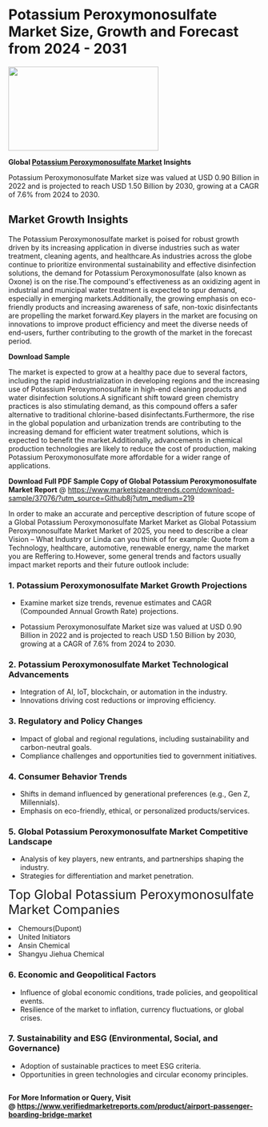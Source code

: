 <H1>Potassium Peroxymonosulfate Market Size, Growth and Forecast from 2024 - 2031</H1><img class="aligncenter size-medium wp-image-584254" src="https://thirdeyenews.in/wp-content/uploads/2024/09/Global-Market-Research-300x168.jpeg" alt="" width="300" height="168" /><p><strong>Global&nbsp;<a href="https://www.marketsizeandtrends.com/download-sample/37076/?utm_source=Github8j?utm_medium=219">Potassium Peroxymonosulfate Market</a> Insights</strong></p><p>Potassium Peroxymonosulfate Market size was valued at USD 0.90 Billion in 2022 and is projected to reach USD 1.50 Billion by 2030, growing at a CAGR of 7.6% from 2024 to 2030.</p><p><h2>Market Growth Insights</h2> <p>The Potassium Peroxymonosulfate market is poised for robust growth driven by its increasing application in diverse industries such as water treatment, cleaning agents, and healthcare.As industries across the globe continue to prioritize environmental sustainability and effective disinfection solutions, the demand for Potassium Peroxymonosulfate (also known as Oxone) is on the rise.The compound's effectiveness as an oxidizing agent in industrial and municipal water treatment is expected to spur demand, especially in emerging markets.Additionally, the growing emphasis on eco-friendly products and increasing awareness of safe, non-toxic disinfectants are propelling the market forward.Key players in the market are focusing on innovations to improve product efficiency and meet the diverse needs of end-users, further contributing to the growth of the market in the forecast period.</p> <p><strong>Download Sample</strong></p> <p>The market is expected to grow at a healthy pace due to several factors, including the rapid industrialization in developing regions and the increasing use of Potassium Peroxymonosulfate in high-end cleaning products and water disinfection solutions.A significant shift toward green chemistry practices is also stimulating demand, as this compound offers a safer alternative to traditional chlorine-based disinfectants.Furthermore, the rise in the global population and urbanization trends are contributing to the increasing demand for efficient water treatment solutions, which is expected to benefit the market.Additionally, advancements in chemical production technologies are likely to reduce the cost of production, making Potassium Peroxymonosulfate more affordable for a wider range of applications.</p> <p><span class=""><strong>Download Full PDF Sample Copy of Global Potassium Peroxymonosulfate Market Report</strong> @ <a href="https://www.marketsizeandtrends.com/download-sample/37076/?utm_source=Github8j?utm_medium=219" target="_blank">https://www.marketsizeandtrends.com/download-sample/37076/?utm_source=Github8j?utm_medium=219</a></span></p><p>In order to make an accurate and perceptive description of future scope of a Global&nbsp;Potassium Peroxymonosulfate Market Market as Global&nbsp;Potassium Peroxymonosulfate Market Market of 2025, you need to describe a clear Vision &ndash; What Industry or Linda can you think of for example: Quote from a Technology, healthcare, automotive, renewable energy, name the market you are Reffering to.However, some general trends and factors usually impact market reports and their future outlook include:</p><h3>1.&nbsp;<strong>Potassium Peroxymonosulfate Market Growth Projections</strong></h3><ul><li>Examine market size trends, revenue estimates and CAGR (Compounded Annual Growth Rate) projections.</li><li><p>Potassium Peroxymonosulfate Market size was valued at USD 0.90 Billion in 2022 and is projected to reach USD 1.50 Billion by 2030, growing at a CAGR of 7.6% from 2024 to 2030.</p></li></ul><h3>2.&nbsp;<strong>Potassium Peroxymonosulfate Market Technological Advancements</strong></h3><ul><li>Integration of AI, IoT, blockchain, or automation in the industry.</li><li>Innovations driving cost reductions or improving efficiency.</li></ul><h3>3.&nbsp;<strong>Regulatory and Policy Changes</strong></h3><ul><li>Impact of global and regional regulations, including sustainability and carbon-neutral goals.</li><li>Compliance challenges and opportunities tied to government initiatives.</li></ul><h3>4.&nbsp;<strong>Consumer Behavior Trends</strong></h3><ul><li>Shifts in demand influenced by generational preferences (e.g., Gen Z, Millennials).</li><li>Emphasis on eco-friendly, ethical, or personalized products/services.</li></ul><h3>5.&nbsp;<strong>Global Potassium Peroxymonosulfate Market Competitive Landscape</strong></h3><ul><li>Analysis of key players, new entrants, and partnerships shaping the industry.</li><li>Strategies for differentiation and market penetration.</li></ul><p data-pm-slice="1 1 []"><span style="color: inherit; font-family: inherit; font-size: 25px;">Top Global Potassium Peroxymonosulfate Market Companies</span></p><div class="" data-test-id=""><p><li>Chemours(Dupont)</li><li> United Initiators</li><li> Ansin Chemical</li><li> Shangyu Jiehua Chemical</li></p></div><h3>6.&nbsp;<strong>Economic and Geopolitical Factors</strong></h3><ul><li>Influence of global economic conditions, trade policies, and geopolitical events.</li><li>Resilience of the market to inflation, currency fluctuations, or global crises.</li></ul><h3>7.&nbsp;<strong>Sustainability and ESG (Environmental, Social, and Governance)</strong></h3><ul><li>Adoption of sustainable practices to meet ESG criteria.</li><li>Opportunities in green technologies and circular economy principles.</li></ul><h2><strong style="font-size: 14px;">For More Information or Query, Visit @&nbsp;</strong><a style="background-color: #ffffff; font-size: 14px;" href="https://www.marketsizeandtrends.com/report/potassium-peroxymonosulfate-market/" target="_blank">https://www.verifiedmarketreports.com/product/airport-passenger-boarding-bridge-market</a></h2>